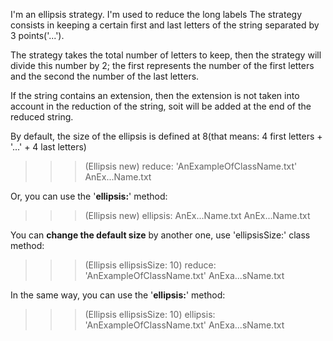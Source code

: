 I'm an ellipsis strategy. I'm used to reduce the long labels
The strategy consists in keeping a certain first and last letters of the string separated by 3 points('...').

The strategy takes the total number of letters to keep, then the strategy will divide this number by 2; the first represents the number of the first letters and the second the number of the last letters. 

If the string contains an extension, then the extension is not taken into account in the reduction of the string, soit will be added at the end of the reduced string.

By default, the size of the ellipsis is defined at 8(that means: 4 first letters + '...' + 4 last letters) 
>>> (Ellipsis new) reduce: 'AnExampleOfClassName.txt'
AnEx...Name.txt

Or, you can use the '**ellipsis:**' method:
>>> (Ellipsis new) ellipsis: AnEx...Name.txt
AnEx...Name.txt

You can **change the default size** by another one, use 'ellipsisSize:' class method:
>>> (Ellipsis ellipsisSize: 10) reduce: 'AnExampleOfClassName.txt'
AnExa...sName.txt

In the same way, you can use the '**ellipsis:**' method:
>>> (Ellipsis ellipsisSize: 10) ellipsis: 'AnExampleOfClassName.txt'
AnExa...sName.txt